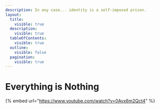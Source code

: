 ```yaml
---
description: In any case... identity is a self-imposed prison.
layout:
  title:
    visible: true
  description:
    visible: true
  tableOfContents:
    visible: true
  outline:
    visible: false
  pagination:
    visible: true
---
```


# Everything is Nothing

{% embed url="https://www.youtube.com/watch?v=0Ayx6m2Qct4" %}
